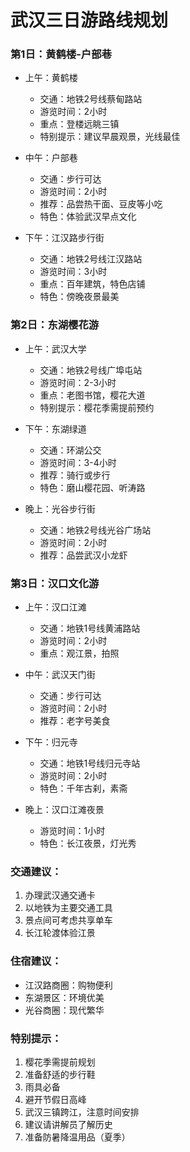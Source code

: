 # 武汉三日游路线规划

### 第1日：黄鹤楼-户部巷
- 上午：黄鹤楼
  - 交通：地铁2号线蔡甸路站
  - 游览时间：2小时
  - 重点：登楼远眺三镇
  - 特别提示：建议早晨观景，光线最佳

- 中午：户部巷
  - 交通：步行可达
  - 游览时间：2小时
  - 推荐：品尝热干面、豆皮等小吃
  - 特色：体验武汉早点文化

- 下午：江汉路步行街
  - 交通：地铁2号线江汉路站
  - 游览时间：3小时
  - 重点：百年建筑，特色店铺
  - 特色：傍晚夜景最美

### 第2日：东湖樱花游
- 上午：武汉大学
  - 交通：地铁2号线广埠屯站
  - 游览时间：2-3小时
  - 重点：老图书馆，樱花大道
  - 特别提示：樱花季需提前预约

- 下午：东湖绿道
  - 交通：环湖公交
  - 游览时间：3-4小时
  - 推荐：骑行或步行
  - 特色：磨山樱花园、听涛路

- 晚上：光谷步行街
  - 交通：地铁2号线光谷广场站
  - 游览时间：2小时
  - 推荐：品尝武汉小龙虾

### 第3日：汉口文化游
- 上午：汉口江滩
  - 交通：地铁1号线黄浦路站
  - 游览时间：2小时
  - 重点：观江景，拍照

- 中午：武汉天门街
  - 交通：步行可达
  - 游览时间：2小时
  - 推荐：老字号美食

- 下午：归元寺
  - 交通：地铁1号线归元寺站
  - 游览时间：2小时
  - 特色：千年古刹，素斋

- 晚上：汉口江滩夜景
  - 游览时间：1小时
  - 特色：长江夜景，灯光秀

### 交通建议：
1. 办理武汉通交通卡
2. 以地铁为主要交通工具
3. 景点间可考虑共享单车
4. 长江轮渡体验江景

### 住宿建议：
- 江汉路商圈：购物便利
- 东湖景区：环境优美
- 光谷商圈：现代繁华

### 特别提示：
1. 樱花季需提前规划
2. 准备舒适的步行鞋
3. 雨具必备
4. 避开节假日高峰
5. 武汉三镇跨江，注意时间安排
6. 建议请讲解员了解历史
7. 准备防暑降温用品（夏季）
